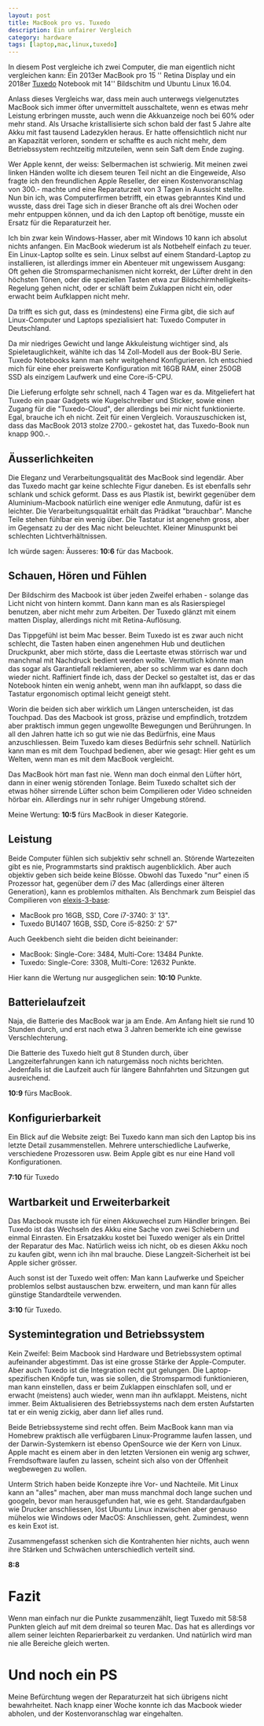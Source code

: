 ```yaml
---
layout: post
title: MacBook pro vs. Tuxedo
description: Ein unfairer Vergleich
category: hardware
tags: [laptop,mac,linux,tuxedo]
---
```

In diesem Post vergleiche ich zwei Computer, die man eigentlich nicht vergleichen kann: Ein 2013er MacBook pro 15 '' Retina Display und ein 2018er [Tuxedo](https://www.tuxedocomputers.com/de/TUXEDO-Book-BU1407-14-matt-Full-HD-IPS-bis-Intel-Core-i7-Energiespar-CPU-zwei-HDD/SSD-bis-32GB-RAM-bis-10h-Akku-Slim-Book-LTE-opt.tuxedo) Notebook mit 14'' Bildschitm und Ubuntu Linux 16.04.

Anlass dieses Vergleichs war, dass mein auch unterwegs vielgenutztes MacBook sich immer öfter unvermittelt ausschaltete, wenn es etwas mehr Leistung erbringen musste, auch wenn die Akkuanzeige noch bei 60% oder mehr stand. Als Ursache kristallisierte sich schon bald der fast 5 Jahre alte Akku mit fast tausend Ladezyklen heraus. Er hatte offensichtlich nicht nur an Kapazität verloren, sondern er schaffte es auch nicht mehr, dem Betriebssystem rechtzeitig mitzuteilen, wenn sein Saft dem Ende zuging.

Wer Apple kennt, der weiss: Selbermachen ist schwierig. Mit meinen zwei linken Händen wollte ich diesem teuren Teil nicht an die Eingeweide, Also fragte ich den freundlichen Apple Reseller, der einen Kostenvoranschlag von 300.- machte und eine Reparaturzeit von 3 Tagen in Aussicht stellte.
Nun bin ich, was Computerfirmen betrifft, ein etwas gebranntes Kind und wusste, dass drei Tage sich in dieser Branche oft als drei Wochen oder mehr entpuppen können, und da ich den Laptop oft benötige, musste ein Ersatz für die Reparaturzeit her.

Ich bin zwar kein Windows-Hasser, aber mit Windows 10 kann ich absolut nichts anfangen. Ein MacBook wiederum ist als Notbehelf einfach zu teuer. Ein Linux-Laptop sollte es sein. Linux selbst auf einem Standard-Laptop zu installieren, ist allerdings immer ein Abenteuer mit ungewissem Ausgang: Oft gehen die Stromsparmechanismen nicht korrekt, der Lüfter dreht in den höchsten Tönen, oder die speziellen Tasten etwa zur Bildschirmhelligkeits-Regelung gehen nicht, oder er schläft beim Zuklappen nicht ein, oder erwacht beim Aufklappen nicht mehr. 

Da trifft es sich gut, dass es (mindestens) eine Firma gibt, die sich auf Linux-Computer und Laptops spezialisiert hat: Tuxedo Computer in Deutschland.

Da mir niedriges Gewicht und lange Akkuleistung wichtiger sind, als Spieletauglichkeit, wählte ich das 14 Zoll-Modell aus der Book-BU Serie. Tuxedo Notebooks kann man sehr weitgehend Konfigurieren. Ich entschied mich für eine eher preiswerte Konfiguration mit 16GB RAM, einer 250GB SSD als einzigem Laufwerk und eine Core-i5-CPU.

Die Lieferung erfolgte sehr schnell, nach 4 Tagen war es da. Mitgeliefert hat Tuxedo ein paar Gadgets wie Kugelschreiber und Sticker, sowie einen Zugang für die "Tuxedo-Cloud", der allerdings bei mir nicht funktionierte. Egal, brauche ich eh nicht. 
Zeit für einen Vergleich. Vorauszuschicken ist, dass das MacBook 2013 stolze 2700.- gekostet hat, das Tuxedo-Book nun knapp 900.-.

## Äusserlichkeiten

Die Eleganz und Verarbeitungsqualität des MacBook sind legendär. Aber das Tuxedo macht gar keine schlechte Figur daneben. Es ist ebenfalls sehr schlank und schick geformt. Dass es aus Plastik ist, bewirkt gegenüber dem Aluminium-Macbook natürlich eine weniger edle Anmutung, dafür ist es leichter. Die Verarbeitungsqualität erhält das Prädikat "brauchbar". Manche Teile stehen fühlbar ein wenig über. Die Tastatur ist angenehm gross, aber im Gegensatz zu der des Mac nicht beleuchtet. Kleiner Minuspunkt bei schlechten Lichtverhältnissen.

Ich würde sagen: Äusseres: **10:6** für das Macbook.

## Schauen, Hören und Fühlen

Der Bildschirm des Macbook ist über jeden Zweifel erhaben - solange das Licht nicht von hintern kommt. Dann kann man es als Rasierspiegel benutzen, aber nicht mehr zum Arbeiten. Der Tuxedo glänzt mit einem matten Display, allerdings nicht mit Retina-Auflösung. 

Das Tippgefühl ist beim Mac besser. Beim Tuxedo ist es zwar auch nicht schlecht, die Tasten haben einen angenehmen Hub und deutlichen Druckpunkt, aber mich störte, dass die Leertaste etwas störrisch war und manchmal mit Nachdruck bedient werden wollte. Vermutlich könnte man das sogar als Garantiefall reklamieren, aber so schlimm war es dann doch wieder nicht. Raffiniert finde ich, dass der Deckel so gestaltet ist, das er das Notebook hinten ein wenig anhebt, wenn man ihn aufklappt, so dass die Tastatur ergonomisch optimal leicht geneigt steht.

Worin die beiden sich aber wirklich um Längen unterscheiden, ist das Touchpad. Das des Macbook ist gross, präzise und empfindlich, trotzdem aber praktisch immun gegen ungewollte Bewegungen und Berührungen. In all den Jahren hatte ich so gut wie nie das Bedürfnis, eine Maus anzuschliessen. Beim Tuxedo kam dieses Bedürfnis sehr schnell. Natürlich kann man es mit dem Touchpad bedienen, aber wie gesagt: Hier geht es um Welten, wenn man es mit dem MacBook vergleicht.

Das MacBook hört man fast nie. Wenn man doch einmal den Lüfter hört, dann in einer wenig störenden Tonlage. Beim Tuxedo schaltet sich der etwas höher sirrende Lüfter schon beim Compilieren oder Video schneiden hörbar ein. Allerdings nur in sehr ruhiger Umgebung störend.

Meine Wertung: **10:5** fürs MacBook in dieser Kategorie.

## Leistung

Beide Computer fühlen sich subjektiv sehr schnell an. Störende Wartezeiten gibt es nie, Programmstarts sind praktisch augenblicklich. Aber auch objektiv geben sich beide keine Blösse. Obwohl das Tuxedo "nur" einen i5 Prozessor hat, gegenüber dem i7 des Mac (allerdings einer älteren Generation), kann es problemlos mithalten. Als Benchmark zum Beispiel das Compilieren von [elexis-3-base](https://github.com/rgwch/elexis-3-base):

* MacBook pro 16GB, SSD, Core i7-3740:          3' 13".
* Tuxedo BU1407 16GB, SSD, Core i5-8250:        2' 57" 

Auch Geekbench sieht die beiden dicht beieinander:

* MacBook:  Single-Core: 3484, Multi-Core: 13484 Punkte.
* Tuxedo:   Single-Core: 3308, Multi-Core: 12632 Punkte.

Hier kann die Wertung nur ausgeglichen sein: **10:10** Punkte.

## Batterielaufzeit

Naja, die Batterie des MacBook war ja am Ende. Am Anfang hielt sie rund 10 Stunden durch, und erst nach etwa 3 Jahren bemerkte ich eine gewisse Verschlechterung.

Die Batterie des Tuxedo hielt gut 8 Stunden durch, über Langzeiterfahrungen kann ich naturgemäss noch nichts berichten. Jedenfalls ist die Laufzeit auch für längere Bahnfahrten und Sitzungen gut ausreichend.

**10:9** fürs MacBook.

## Konfigurierbarkeit

Ein Blick auf die Website zeigt: Bei Tuxedo kann man sich den Laptop bis ins letzte Detail zusammenstellen. Mehrere unterschiedliche Laufwerke, verschiedene Prozessoren usw. Beim Apple gibt es nur eine Hand voll Konfigurationen.

**7:10** für Tuxedo

## Wartbarkeit und Erweiterbarkeit

Das Macbook musste ich für einen Akkuwechsel zum Händler bringen. Bei Tuxedo ist das Wechseln des Akku eine Sache von zwei Schiebern und einmal Einrasten. Ein Ersatzakku kostet bei Tuxedo weniger als ein Drittel der Reparatur des Mac. Natürlich weiss ich nicht, ob es diesen Akku noch zu kaufen gibt, wenn ich ihn mal brauche. Diese Langzeit-Sicherheit ist bei Apple sicher grösser. 

Auch sonst ist der Tuxedo weit offen: Man kann Laufwerke und Speicher problemlos selbst austauschen bzw. erweitern, und man kann für alles günstige Standardteile verwenden.

**3:10** für Tuxedo.

## Systemintegration und Betriebssystem

Kein Zweifel: Beim Macbook sind Hardware und Betriebssystem optimal aufeinander abgestimmt. Das ist eine grosse Stärke der Apple-Computer. Aber auch Tuxedo ist die Integration recht gut gelungen. Die Laptop-spezifischen Knöpfe tun, was sie sollen, die Stromsparmodi funktionieren, man kann einstellen, dass er beim Zuklappen einschlafen soll, und er erwacht (meistens) auch wieder, wenn man ihn aufklappt. Meistens, nicht immer. Beim Aktualisieren des Betriebssystems nach dem ersten Aufstarten tat er ein wenig zickig, aber dann lief alles rund.

Beide Betriebssysteme sind recht offen. Beim MacBook kann man via Homebrew praktisch alle verfügbaren Linux-Programme laufen lassen, und der Darwin-Systemkern ist ebenso OpenSource wie der Kern von Linux. Apple macht es einem aber in den letzten Versionen ein wenig arg schwer, Fremdsoftware laufen zu lassen, scheint sich also von der Offenheit wegbewegen zu wollen. 

Unterm Strich haben beide Konzepte ihre Vor- und Nachteile. Mit Linux kann an "alles" machen, aber man muss manchmal doch lange suchen und googeln, bevor man herausgefunden hat, wie es geht. Standardaufgaben wie Drucker anschliessen, löst Ubuntu Linux inzwischen aber genauso mühelos wie Windows oder MacOS: Anschliessen, geht. Zumindest, wenn es kein Exot ist. 

Zusammengefasst schenken sich die Kontrahenten hier nichts, auch wenn ihre Stärken und Schwächen unterschiedlich verteilt sind.

**8:8**

# Fazit

Wenn man einfach nur die Punkte zusammenzählt, liegt Tuxedo mit 58:58 Punkten gleich auf mit dem dreimal so teuren Mac. Das hat es allerdings vor allem seiner leichten Reparierbarkeit zu verdanken. Und natürlich wird man nie alle Bereiche gleich werten. 

# Und noch ein PS

Meine Befürchtung wegen der Reparaturzeit hat sich übrigens nicht bewahrheitet. Nach knapp einer Woche konnte ich das Macbook wieder abholen, und der Kostenvoranschlag war eingehalten. 
